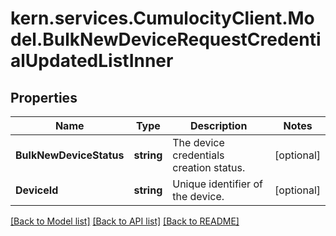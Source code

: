 # kern.services.CumulocityClient.Model.BulkNewDeviceRequestCredentialUpdatedListInner

## Properties

Name | Type | Description | Notes
------------ | ------------- | ------------- | -------------
**BulkNewDeviceStatus** | **string** | The device credentials creation status. | [optional] 
**DeviceId** | **string** | Unique identifier of the device. | [optional] 

[[Back to Model list]](../README.md#documentation-for-models) [[Back to API list]](../README.md#documentation-for-api-endpoints) [[Back to README]](../README.md)


